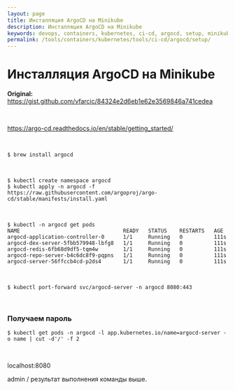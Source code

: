 ```yaml
---
layout: page
title: Инсталляция ArgoCD на Minikube
description: Инсталляция ArgoCD на Minikube
keywords: devops, containers, kubernetes, ci-cd, argocd, setup, minikube
permalink: /tools/containers/kubernetes/tools/ci-cd/argocd/setup/
---
```


# Инсталляция ArgoCD на Minikube

**Original:**
https://gist.github.com/vfarcic/84324e2d6eb1e62e3569846a741cedea

<br/>

https://argo-cd.readthedocs.io/en/stable/getting_started/

<br/>

```
$ brew install argocd
```

<br/>

```
$ kubectl create namespace argocd
$ kubectl apply -n argocd -f https://raw.githubusercontent.com/argoproj/argo-cd/stable/manifests/install.yaml
```

<br/>

```
$ kubectl -n argocd get pods
NAME                                 READY   STATUS    RESTARTS   AGE
argocd-application-controller-0      1/1     Running   0          111s
argocd-dex-server-5fbb579948-lbfg8   1/1     Running   0          111s
argocd-redis-6fb68d9df5-tqm4w        1/1     Running   0          111s
argocd-repo-server-b4c6dc8f9-pqpns   1/1     Running   0          111s
argocd-server-56ffccb4cd-p2ds4       1/1     Running   0          111s
```

<br/>

```
$ kubectl port-forward svc/argocd-server -n argocd 8080:443
```

<br/>

### Получаем пароль

```
$ kubectl get pods -n argocd -l app.kubernetes.io/name=argocd-server -o name | cut -d'/' -f 2
```

<br/>

localhost:8080

admin / результат выполнения команды выше.
